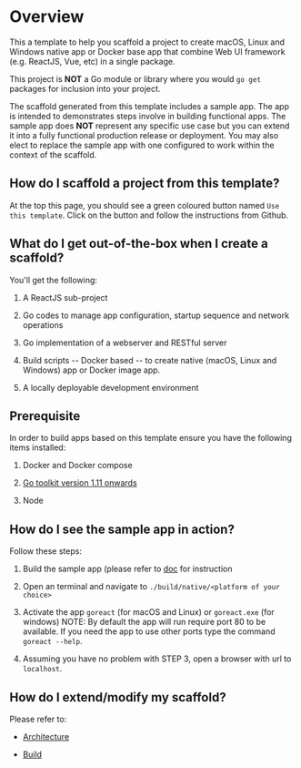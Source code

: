 # Overview

This a template to help you scaffold a project to create macOS, Linux and Windows native app or Docker base app that combine Web UI framework (e.g. ReactJS, Vue, etc) in a single package.

This project is **NOT** a Go module or library where you would `go get` packages for inclusion into your project.

The scaffold generated from this template includes a sample app. The app is intended to demonstrates steps involve in building functional apps. The sample app does **NOT** represent any specific use case but you can extend it into a fully functional production release or deployment. You may also elect to replace the sample app with one configured to work within the context of the scaffold.

## How do I scaffold a project from this template?

At the top this page, you should see a green coloured button named `Use this template`. Click on the button and follow the instructions from Github.

## What do I get out-of-the-box when I create a scaffold?

You'll get the following:

1. A ReactJS sub-project

2. Go codes to manage app configuration, startup sequence and network operations

3. Go implementation of a webserver and RESTful server

4. Build scripts -- Docker based -- to create native (macOS, Linux and Windows) app or Docker image app.

5. A locally deployable development environment

## Prerequisite

In order to build apps based on this template ensure you have the following items installed:

1. Docker and Docker compose

2. [Go toolkit version 1.11 onwards](https://blog.golang.org/)

3. Node

## How do I see the sample app in action?

Follow these steps:

1. Build the sample app (please refer to [doc](./docs/Build.md) for instruction 

2. Open an terminal and navigate to `./build/native/<platform of your choice>`

3. Activate the app `goreact` (for macOS and Linux) or `goreact.exe` (for windows)
NOTE: By default the app will run require port 80 to be available. If you need the app to use other ports type the command `goreact --help`.

4. Assuming you have no problem with STEP 3, open a browser with url to `localhost`.

## How do I extend/modify my scaffold?

Please refer to:

* [Architecture](./docs/Arch.md)

* [Build](./docs/Build.md)
 
